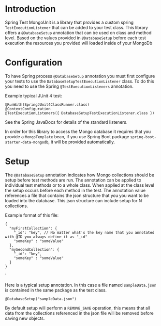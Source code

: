 Introduction
============
Spring Test MongoUnit is a library that provides a custom spring `TestExecutionListener` that can be added to your test class.
This library offers a `@DatabaseSetup` annotation that can be used on class and method level.
Based on the values provided in `@DatabaseSetup` before each test execution the resources you provided will loaded inside of your MongoDb

Configuration
=============
To have Spring process `@DatabaseSetup` annotation you must first configure your tests to use the `DatabaseSetupTestExecutionListener`
class. To do this you need to use the Spring `@TestExecutionListeners` annotation. 

Example typical JUnit 4 test:

    @RunWith(SpringJUnit4ClassRunner.class)
    @ContextConfiguration
    @TestExecutionListeners({ DatabaseSetupTestExecutionListener.class })


See the Spring JavaDocs for details of the standard listeners.

In order for this library to access the Mongo database it requires that you provide a `MongoTemplate` bean, if you use 
Spring Boot package `spring-boot-starter-data-mongodb`, it will be provided automatically.


Setup
=====
The `@DatabaseSetup` annotation indicates how Mongo collections should be setup before test methods are run. 
The annotation can be applied to individual test methods or to a whole class. When applied at the class level the setup
occurs before each method in the test. The annotation value references a file that contains the json structure that you
you want to be loaded into the database. This json structure can include setup for N collections.

Example format of this file:

    {
      "myFirstCollection": {
        "_id": "key", // No matter what's the key name that you annotated with @ID you always define it as "_id"
        "someKey" : "someValue"
      },
      "mySecondCollection": {
        "_id": "key",
        "someKey" : "someValue"
      }
    }
`

Here is a typical setup annotation. In this case a file named `sampleData.json` is contained in the same package as the
test class.

    @DatabaseSetup("sampleData.json")

By default setup will perform a `REMOVE_SAVE` operation, this means that all data from the collections referenced in the
json file will be removed before saving new objects.
